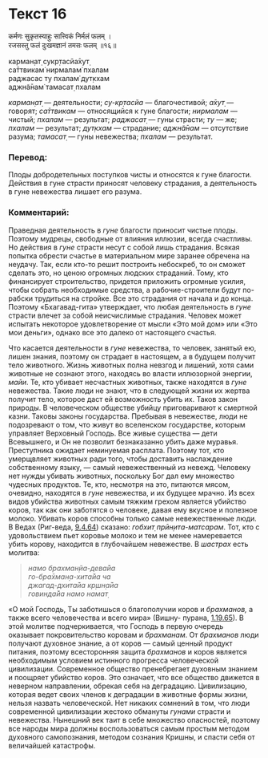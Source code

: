 # Текст 16

कर्मणः सुकृतस्याहुः सात्त्विकं निर्मलं फलम् ।  
रजसस्तु फलं दुःखमज्ञानं तमसः फलम् ॥१६॥

карман̣ат̣ сукр̣тасйа̄хут̣  
са̄ттвикам̇ нирмалам̇ пхалам  
раджасас ту пхалам̇ дут̣кхам  
аджн̃а̄нам̇ тамасат̣ пхалам

_карман̣ат̣_ — деятельности; _су-кр̣тасйа_ — благочестивой; _а̄хут̣_ — говорят; _са̄ттвикам_ — относящийся к гуне благости; _нирмалам_ — чистый; _пхалам_ — результат; _раджасат̣_ — гуны страсти; _ту_ — же; _пхалам_ — результат; _дут̣кхам_ — страдание; _аджн̃а̄нам_ — отсутствие разума; _тамасат̣_ — гуны невежества; _пхалам_ — результат.

### Перевод:

Плоды добродетельных поступков чисты и относятся к гуне благости. Действия в гуне страсти приносят человеку страдания, а деятельность в гуне невежества лишает его разума.

### Комментарий:

Праведная деятельность в _гуне_ благости приносит чистые плоды. Поэтому мудрецы, свободные от влияния иллюзии, всегда счастливы. Но действия в _гуне_ страсти несут с собой лишь страдания. Всякая попытка обрести счастье в материальном мире заранее обречена на неудачу. Так, если кто-то решит построить небоскреб, то он сможет сделать это, но ценою огромных людских страданий. Тому, кто финансирует строительство, придется приложить огромные усилия, чтобы собрать необходимые средства, а рабочие-строители будут по-рабски трудиться на стройке. Все это страдания от начала и до конца. Поэтому «Бхагавад-гита» утверждает, что любая деятельность в _гуне_ страсти влечет за собой неисчислимые страдания. Человек может испытать некоторое удовлетворение от мысли «Это мой дом» или «Это мои деньги», однако все это далеко от настоящего счастья.

Что касается деятельности в _гуне_ невежества, то человек, занятый ею, лишен знания, поэтому он страдает в настоящем, а в будущем получит тело животного. Жизнь животных полна невзгод и лишений, хотя сами животные не сознают этого, находясь во власти иллюзорной энергии, _майи_. Те, кто убивает несчастных животных, также находятся в _гуне_ невежества. Такие люди не знают, что в следующей жизни их жертва получит тело, которое даст ей возможность убить их. Таков закон природы. В человеческом обществе убийцу приговаривают к смертной казни. Таковы законы государства. Пребывая в невежестве, люди не подозревают о том, что живут во вселенском государстве, которым управляет Верховный Господь. Все живые существа — дети Всевышнего, и Он не позволит безнаказанно убить даже муравья. Преступника ожидает неминуемая расплата. Поэтому тот, кто умерщвляет животных ради того, чтобы доставить наслаждение собственному языку, — самый невежественный из невежд. Человеку нет нужды убивать животных, поскольку Бог дал ему множество чудесных продуктов. Те, кто, несмотря на это, питаются мясом, очевидно, находятся в _гуне_ невежества, и их будущее мрачно. Из всех видов убийства животных самым тяжким грехом является убийство коров, так как они заботятся о человеке, давая ему вкусное и полезное молоко. Убивать коров способны только самые невежественные люди. В Ведах (Риг-веда, [9.4.64](#)) сказано: _гобхит̣ прӣн̣ита-матсарам_. Тот, кто с удовольствием пьет коровье молоко и тем не менее намеревается убить корову, находится в глубочайшем невежестве. В _шастрах_ есть молитва:

> _намо брахман̣йа-дева̄йа  
> го-бра̄хман̣а-хита̄йа ча  
> джагад-дхита̄йа кр̣шн̣а̄йа  
> говинда̄йа намо намат̣_

«О мой Господь, Ты заботишься о благополучии коров и _брахманов,_ а также всего человечества и всего мира» (Вишну- пурана, [1.19.65](#)). В этой молитве подчеркивается, что Господь в первую очередь оказывает покровительство коровам и _брахманам_. От _брахманов_ люди получают духовное знание, а от коров — самый ценный продукт питания, поэтому всесторонняя защита _брахманов_ и коров является необходимым условием истинного прогресса человеческой цивилизации. Современное общество пренебрегает духовным знанием и поощряет убийство коров. Это означает, что все общество движется в неверном направлении, обрекая себя на деградацию. Цивилизацию, которая ведет своих членов к деградации в животные формы жизни, нельзя назвать человеческой. Нет никаких сомнений в том, что люди современной цивилизации жестоко обмануты _гунами_ страсти и невежества. Нынешний век таит в себе множество опасностей, поэтому все народы мира должны воспользоваться самым простым методом духовного самопознания, методом сознания Кришны, и спасти себя от величайшей катастрофы.
